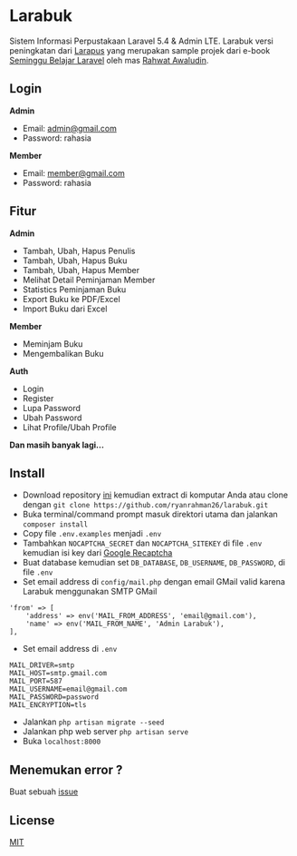 # Larabuk
Sistem Informasi Perpustakaan Laravel 5.4 & Admin LTE. Larabuk versi peningkatan dari [Larapus](https://github.com/ryanrahman26/larapus) yang merupakan sample projek dari e-book [Seminggu Belajar Laravel](https://leanpub.com/seminggubelajarlaravel) oleh mas [Rahwat Awaludin](http://facebook.com/rahmat.awaludin).

## Login

**Admin**
- Email: admin@gmail.com
- Password: rahasia

**Member**
- Email: member@gmail.com
- Password: rahasia

## Fitur
**Admin**
- Tambah, Ubah, Hapus Penulis
- Tambah, Ubah, Hapus Buku
- Tambah, Ubah, Hapus Member
- Melihat Detail Peminjaman Member
- Statistics Peminjaman Buku
- Export Buku ke PDF/Excel
- Import Buku dari Excel

**Member**
- Meminjam Buku
- Mengembalikan Buku

**Auth**
- Login
- Register
- Lupa Password
- Ubah Password
- Lihat Profile/Ubah Profile

**Dan masih banyak lagi...**

## Install
- Download repository [ini](https://github.com/ryanrahman26/larabuk/archive/master.zip) kemudian extract di komputar Anda atau clone dengan `git clone https://github.com/ryanrahman26/larabuk.git`
- Buka terminal/command prompt masuk direktori utama dan jalankan `composer install`
- Copy file `.env.examples` menjadi `.env`
- Tambahkan `NOCAPTCHA_SECRET` dan `NOCAPTCHA_SITEKEY` di file `.env` kemudian isi key dari [Google Recaptcha](https://www.google.com/recaptcha)
- Buat database kemudian set `DB_DATABASE`, `DB_USERNAME`, `DB_PASSWORD`, di file `.env`
- Set email address di `config/mail.php` dengan email GMail valid karena Larabuk menggunakan SMTP GMail
```
'from' => [
    'address' => env('MAIL_FROM_ADDRESS', 'email@gmail.com'),
    'name' => env('MAIL_FROM_NAME', 'Admin Larabuk'),
],
```
- Set email address di `.env`
```
MAIL_DRIVER=smtp
MAIL_HOST=smtp.gmail.com
MAIL_PORT=587
MAIL_USERNAME=email@gmail.com
MAIL_PASSWORD=password
MAIL_ENCRYPTION=tls
```
- Jalankan `php artisan migrate --seed`
- Jalankan php web server `php artisan serve`
- Buka `localhost:8000`

## Menemukan error ?
Buat sebuah [issue](https://github.com/ryanrahman26/larabuk/issues)

## License
[MIT](http://opensource.org/licenses/MIT)
